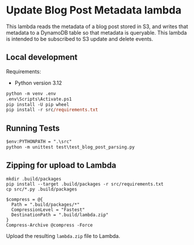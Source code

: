 # Update Blog Post Metadata lambda

This lambda reads the metadata of a blog post stored in S3, and writes that metadata to a DynamoDB table so that metadata is queryable. This lambda is intended to be subscribed to S3 update and delete events.


## Local development

Requirements: 
* Python version 3.12

```ps
python -m venv .env
.env\Scripts\Activate.ps1
pip install -U pip wheel
pip install -r src/requirements.txt
```

## Running Tests

```ps
$env:PYTHONPATH = ".\src"
python -m unittest test\test_blog_post_parsing.py
```

## Zipping for upload to Lambda


```
mkdir .build/packages
pip install --target .build/packages -r src/requirements.txt
cp src/*.py .build/packages

$compress = @{
  Path = ".build/packages/*"
  CompressionLevel = "Fastest"
  DestinationPath = ".build/lambda.zip"
}
Compress-Archive @compress -Force
```

Upload the resulting `lambda.zip` file to Lambda.
